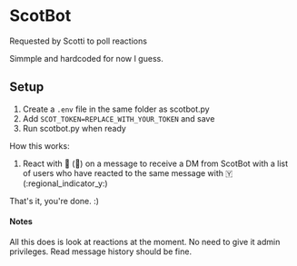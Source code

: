 # ScotBot
Requested by Scotti to poll reactions

Simmple and hardcoded for now I guess.

## Setup
1. Create a `.env` file in the same folder as scotbot.py
2. Add `SCOT_TOKEN=REPLACE_WITH_YOUR_TOKEN` and save
3. Run scotbot.py when ready

How this works:
1. React with 🏁 (:checkered_flag:) on a message to receive a DM from ScotBot with a list of users who have reacted to the same message with 🇾(:regional_indicator_y:)

That's it, you're done. :)

#### Notes
All this does is look at reactions at the moment. No need to give it admin privileges. Read message history should be fine.
